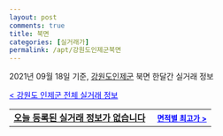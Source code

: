 ```yaml
---
layout: post
comments: true
title: 북면
categories: [실거래가]
permalink: /apt/강원도인제군북면
---
```


2021년 09월 18일 기준, <a href="/apt/강원도인제군">강원도인제군</a> 북면 한달간 실거래 정보

<a style="color: blue;" href="/apt/강원도인제군">< 강원도 인제군 전체 실거래 정보</a>
<!---- start ---->
<table>
  <tr>
    <td colspan="4" style="font-weight: bold;"><a href="/apt/강원도인제군북면{name_without_space}">오늘 등록된 실거래 정보가 없습니다</a> &nbsp;&nbsp;&nbsp; <a style="color: blue; font-size: smaller;" href="/apt/강원도인제군북면{name_without_space}">면적별 최고가 ></a></td>
  </tr>
    
</table>
<!---- end ---->
    
